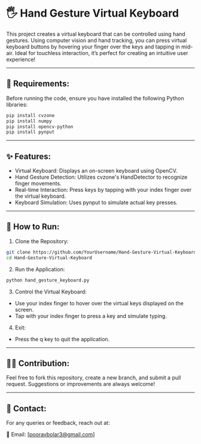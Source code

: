 # 🖐️ Hand Gesture Virtual Keyboard

This project creates a virtual keyboard that can be controlled using hand gestures. Using computer vision and hand tracking, you can press virtual keyboard buttons by hovering your finger over the keys and tapping in mid-air. Ideal for touchless interaction, it’s perfect for creating an intuitive user experience!

---

## 🧰 Requirements:

Before running the code, ensure you have installed the following Python libraries:

```bash
pip install cvzone
pip install numpy
pip install opencv-python
pip install pynput
```

---

## ✨ Features:
- Virtual Keyboard: Displays an on-screen keyboard using OpenCV.
- Hand Gesture Detection: Utilizes cvzone's HandDetector to recognize finger movements.
- Real-time Interaction: Press keys by tapping with your index finger over the virtual keyboard.
- Keyboard Simulation: Uses pynput to simulate actual key presses.

---

## 🚀 How to Run:
1) Clone the Repository:

```bash
git clone https://github.com/YourUsername/Hand-Gesture-Virtual-Keyboard
cd Hand-Gesture-Virtual-Keyboard
```
2) Run the Application:

```bash
python hand_gesture_keyboard.py
```

3) Control the Virtual Keyboard:

- Use your index finger to hover over the virtual keys displayed on the screen.
- Tap with your index finger to press a key and simulate typing.

4) Exit:
- Press the q key to quit the application.

---

## 🧑‍💻 Contribution:
Feel free to fork this repository, create a new branch, and submit a pull request. Suggestions or improvements are always welcome!

---

## 📧 Contact:
For any queries or feedback, reach out at:

📩 Email: [pooravbolar3@gmail.com]
